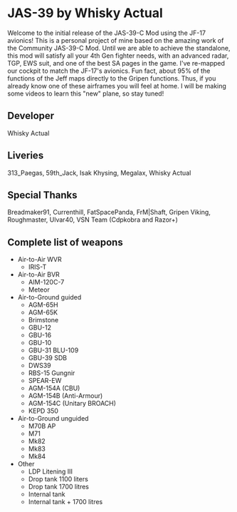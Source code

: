 # JAS-39 by Whisky Actual
Welcome to the initial release of the JAS-39-C Mod using the JF-17 avionics! This is a personal project of mine based on the amazing work of the Community JAS-39-C Mod. Until we are able to achieve the standalone, this mod will satisfy all your 4th Gen fighter needs, with an advanced radar, TGP, EWS suit, and one of the best SA pages in the game. I've re-mapped our cockpit to match the JF-17's avionics. Fun fact, about 95% of the functions of the Jeff maps directly to the Gripen functions. Thus, if you already know one of these airframes you will feel at home. I will be making some videos to learn this "new" plane, so stay tuned!

## Developer
Whisky Actual

## Liveries
313_Paegas, 59th_Jack, Isak Khysing, Megalax, Whisky Actual

## Special Thanks
Breadmaker91, Currenthill, FatSpacePanda, FrM|Shaft, Gripen Viking,  Roughmaster, Ulvar40, VSN Team (Cdpkobra and Razor+)

## Complete list of weapons 
- Air-to-Air WVR
  - IRIS-T
- Air-to-Air BVR 
  - AIM-120C-7
  - Meteor
- Air-to-Ground guided
  - AGM-65H
  - AGM-65K
  - Brimstone
  - GBU-12
  - GBU-16
  - GBU-10
  - GBU-31 BLU-109
  - GBU-39 SDB
  - DWS39
  - RBS-15 Gungnir
  - SPEAR-EW
  - AGM-154A (CBU)
  - AGM-154B (Anti-Armour)
  - AGM-154C (Unitary BROACH)
  - KEPD 350  
- Air-to-Ground unguided
  - M70B AP
  - M71
  - Mk82
  - Mk83
  - Mk84
- Other
  - LDP Litening III
  - Drop tank 1100 liters
  - Drop tank 1700 litres
  - Internal tank
  - Internal tank + 1700 litres
